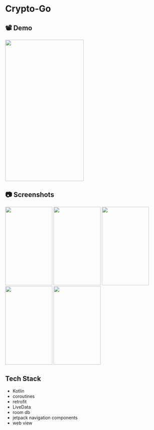 # Crypto-Go

## 📽 Demo
<img src="https://user-images.githubusercontent.com/89351750/214506117-3b9dba93-eef9-44cc-810e-9f72d4591d0b.gif"  width="250" height="450">

## 📷 Screenshots
<div>

<img src="https://user-images.githubusercontent.com/89351750/214506544-7c4d048b-789f-47f3-a9ee-1616e60581d7.jpeg"  width="150" height="250">
<img src="https://user-images.githubusercontent.com/89351750/214506551-1c49b04a-ef82-4bad-b24c-9c11be4a502d.jpeg"  width="150" height="250">
<img src="https://user-images.githubusercontent.com/89351750/214506556-035ce1b4-3530-4096-b8b6-0aa50ac0e9f7.jpeg"  width="150" height="250">
<img src="https://user-images.githubusercontent.com/89351750/214506561-a9635cd0-bd59-427d-afc9-ec23822ac680.jpeg"  width="150" height="250">
<img src="https://user-images.githubusercontent.com/89351750/214506563-9119588a-78a3-412b-974b-7ac096978e36.jpeg"  width="150" height="250">

</div>


## Tech Stack
- Kotlin
- coroutines
- retrofit
- LiveData
- room db
- jetpack navigation components
- web view
